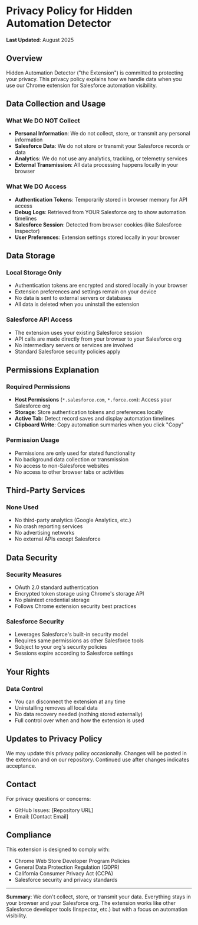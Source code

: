 # Privacy Policy for Hidden Automation Detector

**Last Updated**: August 2025

## Overview

Hidden Automation Detector ("the Extension") is committed to protecting your privacy. This privacy policy explains how we handle data when you use our Chrome extension for Salesforce automation visibility.

## Data Collection and Usage

### What We DO NOT Collect
- **Personal Information**: We do not collect, store, or transmit any personal information
- **Salesforce Data**: We do not store or transmit your Salesforce records or data
- **Analytics**: We do not use any analytics, tracking, or telemetry services
- **External Transmission**: All data processing happens locally in your browser

### What We DO Access
- **Authentication Tokens**: Temporarily stored in browser memory for API access
- **Debug Logs**: Retrieved from YOUR Salesforce org to show automation timelines
- **Salesforce Session**: Detected from browser cookies (like Salesforce Inspector)
- **User Preferences**: Extension settings stored locally in your browser

## Data Storage

### Local Storage Only
- Authentication tokens are encrypted and stored locally in your browser
- Extension preferences and settings remain on your device
- No data is sent to external servers or databases
- All data is deleted when you uninstall the extension

### Salesforce API Access
- The extension uses your existing Salesforce session
- API calls are made directly from your browser to your Salesforce org
- No intermediary servers or services are involved
- Standard Salesforce security policies apply

## Permissions Explanation

### Required Permissions
- **Host Permissions** (`*.salesforce.com`, `*.force.com`): Access your Salesforce org
- **Storage**: Store authentication tokens and preferences locally
- **Active Tab**: Detect record saves and display automation timelines
- **Clipboard Write**: Copy automation summaries when you click "Copy"

### Permission Usage
- Permissions are only used for stated functionality
- No background data collection or transmission
- No access to non-Salesforce websites
- No access to other browser tabs or activities

## Third-Party Services

### None Used
- No third-party analytics (Google Analytics, etc.)
- No crash reporting services
- No advertising networks
- No external APIs except Salesforce

## Data Security

### Security Measures
- OAuth 2.0 standard authentication
- Encrypted token storage using Chrome's storage API
- No plaintext credential storage
- Follows Chrome extension security best practices

### Salesforce Security
- Leverages Salesforce's built-in security model
- Requires same permissions as other Salesforce tools
- Subject to your org's security policies
- Sessions expire according to Salesforce settings

## Your Rights

### Data Control
- You can disconnect the extension at any time
- Uninstalling removes all local data
- No data recovery needed (nothing stored externally)
- Full control over when and how the extension is used

## Updates to Privacy Policy

We may update this privacy policy occasionally. Changes will be posted in the extension and on our repository. Continued use after changes indicates acceptance.

## Contact

For privacy questions or concerns:
- GitHub Issues: [Repository URL]
- Email: [Contact Email]

## Compliance

This extension is designed to comply with:
- Chrome Web Store Developer Program Policies
- General Data Protection Regulation (GDPR)
- California Consumer Privacy Act (CCPA)
- Salesforce security and privacy standards

---

**Summary**: We don't collect, store, or transmit your data. Everything stays in your browser and your Salesforce org. The extension works like other Salesforce developer tools (Inspector, etc.) but with a focus on automation visibility.
